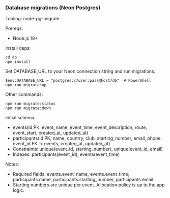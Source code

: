 ### Database migrations (Neon Postgres)

Tooling: node-pg-migrate

Prereqs:
- Node.js 18+

Install deps:
```
cd db
npm install
```

Set DATABASE_URL to your Neon connection string and run migrations:
```
$env:DATABASE_URL = "postgres://user:pass@host/db"  # PowerShell
npm run migrate:up
```

Other commands:
```
npm run migrate:status
npm run migrate:down
```

Initial schema:
- events(id PK, event_name, event_time, event_description, route, event_start, created_at, updated_at)
- participants(id PK, name, country, club, starting_number, email, phone, event_id FK -> events, created_at, updated_at)
- Constraints: unique(event_id, starting_number), unique(event_id, email)
- Indexes: participants(event_id), events(event_time)

Notes:
- Required fields: events.event_name, events.event_time; participants.name, participants.starting_number, participants.email
- Starting numbers are unique per event. Allocation policy is up to the app logic.

